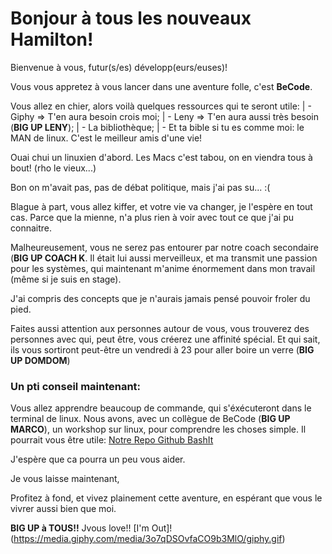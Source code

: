 # Bonjour à tous les nouveaux Hamilton!
Bienvenue à vous, futur(s/es) développ(eurs/euses)!

Vous vous appretez à vous lancer dans une aventure folle, c'est **BeCode**.

Vous allez en chier, alors voilà quelques ressources qui te seront utile:
	| - Giphy => T'en aura besoin crois moi;
	| - Leny => T'en aura aussi très besoin (**BIG UP LENY**);
	| - La bibliothèque;
	| - Et ta bible si tu es comme moi: le MAN de linux. C'est le meilleur amis d'une vie!

Ouai chui un linuxien d'abord. Les Macs c'est tabou, on en viendra tous à bout! (rho le vieux...)

Bon on m'avait pas, pas de débat politique, mais j'ai pas su... :(

Blague à part, vous allez kiffer, et votre vie va changer, je l'espère en tout cas. Parce que la mienne, n'a plus rien à voir avec tout ce que j'ai pu connaitre.

Malheureusement, vous ne serez pas entourer par notre coach secondaire (**BIG UP COACH K**. Il était lui aussi merveilleux, et ma transmit une passion pour les systèmes, qui maintenant m'anime énormement dans mon travail (même si je suis en stage).

J'ai compris des concepts que je n'aurais jamais pensé pouvoir froler du pied.

Faites aussi attention aux personnes autour de vous, vous trouverez des personnes avec qui, peut être, vous créerez une affinité spécial. Et qui sait, ils vous sortiront peut-être un vendredi à 23 pour aller boire un verre (**BIG UP DOMDOM**)

### Un pti conseil maintenant:
Vous allez apprendre beaucoup de commande, qui s'éxécuteront dans le terminal de linux. Nous avons, avec un collègue de BeCode (**BIG UP MARCO**), un workshop sur linux, pour comprendre les choses simple. Il pourrait vous être utile:
[Notre Repo Github BashIt](http://github.com/AnarionBe/BashIt)

J'espère que ca pourra un peu vous aider.

Je vous laisse maintenant, 

Profitez à fond, et vivez plainement cette aventure, en espérant que vous le vivrer aussi bien que moi.

**BIG UP à TOUS!!**
Jvous love!! 
[I'm Out]!(https://media.giphy.com/media/3o7qDSOvfaCO9b3MlO/giphy.gif)
